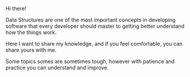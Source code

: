 Hi there!

Data Structures are one of the most important concepts in developing software that every developer should master to getting better understand how the things work.

Here I want to share my knowledge, and if you feel comfortable, you can share yours with me. 

Some topics somes are sometimes tough, however with patience and practice you can understand and improve.

